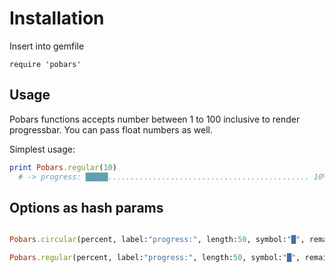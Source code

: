 # Installation

Insert into gemfile

`require 'pobars'`


## Usage

Pobars functions accepts number between 1 to 100 inclusive to render progressbar.
You can pass float numbers as well.

Simplest usage:
```rb
print Pobars.regular(10)
  # -> progress: █████............................................. 10% 
```

## Options as hash params
```rb

Pobars.circular(percent, label:"progress:", length:50, symbol:"█", remaining_symbol:".")

Pobars.regular(percent, label:"progress:", length:50, symbol:"█", remaining_symbol:".")

```
